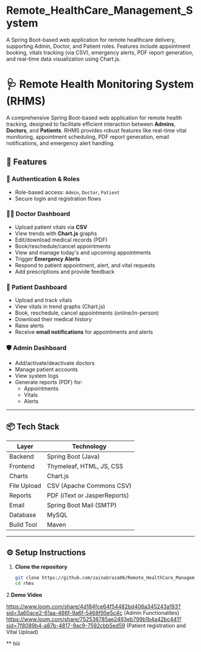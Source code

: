 # Remote_HealthCare_Management_System
A Spring Boot-based web application for remote healthcare delivery, supporting Admin, Doctor, and Patient roles. Features include appointment booking, vitals tracking (via CSV), emergency alerts, PDF report generation, and real-time data visualization using Chart.js.
# 🩺 Remote Health Monitoring System (RHMS)

A comprehensive Spring Boot-based web application for remote health tracking, designed to facilitate efficient interaction between **Admins**, **Doctors**, and **Patients**. RHMS provides robust features like real-time vital monitoring, appointment scheduling, PDF report generation, email notifications, and emergency alert handling.

## 🚀 Features

### 🔐 Authentication & Roles
- Role-based access: `Admin`, `Doctor`, `Patient`
- Secure login and registration flows

### 👨‍⚕️ Doctor Dashboard
- Upload patient vitals via **CSV**
- View trends with **Chart.js** graphs
- Edit/download medical records (PDF)
- Book/reschedule/cancel appointments
- View and manage today's and upcoming appointments
- Trigger **Emergency Alerts**
- Respond to patient appointment, alert, and vital requests
- Add prescriptions and provide feedback

### 👤 Patient Dashboard
- Upload and track vitals
- View vitals in trend graphs (Chart.js)
- Book, reschedule, cancel appointments (online/in-person)
- Download their medical history
- Raise alerts
- Receive **email notifications** for appointments and alerts

### 🛡️ Admin Dashboard
- Add/activate/deactivate doctors
- Manage patient accounts
- View system logs
- Generate reports (PDF) for:
  - Appointments
  - Vitals
  - Alerts

---

## 📦 Tech Stack

| Layer        | Technology                  |
|--------------|-----------------------------|
| Backend      | Spring Boot (Java)          |
| Frontend     | Thymeleaf, HTML, JS, CSS    |
| Charts       | Chart.js                    |
| File Upload  | CSV (Apache Commons CSV)    |
| Reports      | PDF (iText or JasperReports)|
| Email        | Spring Boot Mail (SMTP)     |
| Database     | MySQL                       |
| Build Tool   | Maven                       |

---

## ⚙️ Setup Instructions

1. **Clone the repository**
   ```bash
   git clone https://github.com/zainabraza06/Remote_HealthCare_Management_System.git
   cd rhms

  2.**Demo Video**

  https://www.loom.com/share/4d184fce64f54482bd406a345243a193?sid=3a60ace2-61aa-466f-9a6f-5468f95e5c4c (Admin Functionalites)
  https://www.loom.com/share/752536785ae2493eb799b1b4a42bc441?sid=7f8089b4-a87b-4817-9ac9-7592cbb5ed59 (Patient registration and Vital Upload)
  
**
hiii